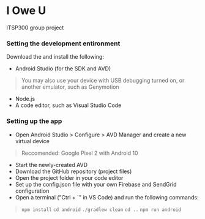 # I Owe U
ITSP300 group project

### **Setting the development entironment**
Download the and install the following:
- Android Studio (for the SDK and AVD)
> You may also use your device with USB debugging turned on, or another emulator, such as Genymotion
- Node.js
- A code editor, such as Visual Studio Code

### **Setting up the app**
- Open Android Studio > Configure > AVD Manager and create a new virtual device
> Reccomended: Google Pixel 2 with Android 10
- Start the newly-created AVD
- Download the GitHub repository (project files)
- Open the project folder in your code editor
- Set up the config.json file with your own Firebase and SendGrid configuration
- Open a terminal ("Ctrl + \`" in VS Code) and run the following commands:
> `npm install`
> `cd android`
> `./gradlew clean`
> `cd ..`
> `npm run android`
